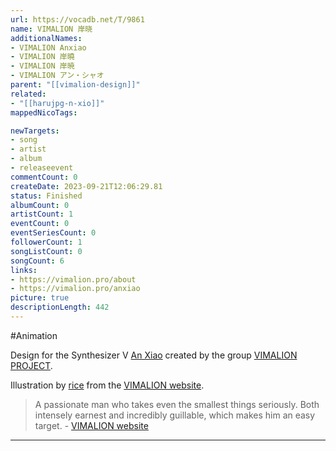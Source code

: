 ```yaml
---
url: https://vocadb.net/T/9861
name: VIMALION 岸晓
additionalNames: 
- VIMALION Anxiao
- VIMALION 岸曉
- VIMALION 岸暁
- VIMALION アン・シャオ
parent: "[[vimalion-design]]"
related:
- "[[harujpg-n-xio]]"
mappedNicoTags:

newTargets:
- song
- artist
- album
- releaseevent
commentCount: 0
createDate: 2023-09-21T12:06:29.81
status: Finished
albumCount: 0
artistCount: 1
eventCount: 0
eventSeriesCount: 0
followerCount: 1
songListCount: 0
songCount: 6
links: 
- https://vimalion.pro/about
- https://vimalion.pro/anxiao
picture: true
descriptionLength: 442
---
```


#Animation

Design for the Synthesizer V [An Xiao](https://vocadb.net/Ar/102955) created by the group [VIMALION PROJECT](https://vocadb.net/Ar/110180).

Illustration by [rice](https://vocadb.net/Ar/69939) from the [VIMALION website](https://vimalion.pro/).

> A passionate man who takes even the smallest things seriously. Both intensely earnest and incredibly guillable, which makes him an easy target.
\- [VIMALION website](https://vimalion.pro/anxiao)

---

